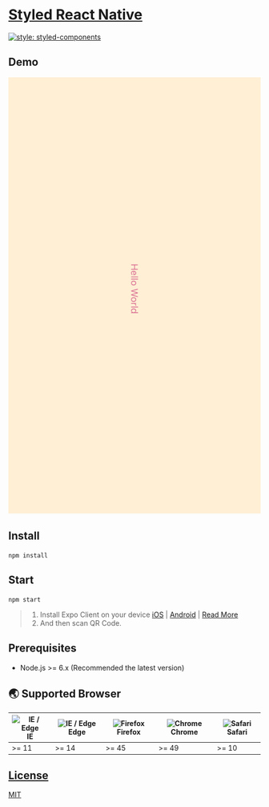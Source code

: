 # [Styled React Native](https://github.com/play-js/styled-react-native)

[![style: styled-components](https://img.shields.io/badge/style-%F0%9F%92%85%20styled--components-orange.svg?colorB=daa357&colorA=db748e)](https://github.com/styled-components/styled-components)

## Demo

![demo.jpg](demo.jpg)

## Install
```
npm install
```

## Start
```
npm start
```
>1. Install Expo Client on your device [iOS](https://itunes.apple.com/app/apple-store/id982107779) | [Android](https://play.google.com/store/apps/details?id=host.exp.exponent&referrer=www) | [Read More](https://expo.io/learn)
>1. And then scan QR Code.

## Prerequisites
- Node.js >= 6.x (Recommended the latest version)

## 🌏 Supported Browser
| <img src="https://user-images.githubusercontent.com/1215767/34348590-250b3ca2-ea4f-11e7-9efb-da953359321f.png" alt="IE / Edge" /> IE | <img src="https://user-images.githubusercontent.com/1215767/34348380-93e77ae8-ea4d-11e7-8696-9a989ddbbbf5.png" alt="IE / Edge" /> Edge | <img src="https://user-images.githubusercontent.com/1215767/34348383-9e7ed492-ea4d-11e7-910c-03b39d52f496.png" alt="Firefox" /> Firefox | <img src="https://user-images.githubusercontent.com/1215767/34348387-a2e64588-ea4d-11e7-8267-a43365103afe.png" alt="Chrome" /> Chrome | <img src="https://user-images.githubusercontent.com/1215767/34348394-a981f892-ea4d-11e7-9156-d128d58386b9.png" alt="Safari" /> Safari |
|----|-------|---------|--------|--------|
| >= 11 | >= 14 | >= 45 | >= 49 | >= 10 |


## [License](https://github.com/play-js/styled-react-native/blob/master/LICENSE)
[MIT](https://github.com/play-js/styled-react-native/blob/master/LICENSE)